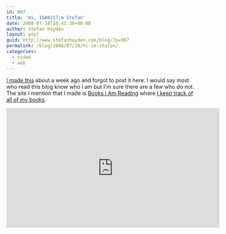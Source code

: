 ```yaml
---
id: 987
title: 'Hi, I&#8217;m Stefan'
date: 2008-07-28T16:41:30+00:00
author: Stefan Hayden
layout: post
guid: http://www.stefanhayden.com/blog/?p=987
permalink: /blog/2008/07/28/hi-im-stefan/
categories:
  - video
  - web
---
```

<a href="http://www.youtube.com/watch?v=JLw5wNt7GdE">I made this</a> about a week ago and forgot to post it here. I would say most who read this blog know who I am but I'm sure there are a few who do not. The site I mention that I made is <a href="http://www.booksiamreading.com">Books I Am Reading</a> where <a href="http://www.booksiamreading.com/stefanhayden">I keep track of all of my books</a>.

<iframe width="560" height="315" src="http://www.youtube.com/v/JLw5wNt7GdE&hl=en&fs=1" title="YouTube video player" frameborder="0" allow="accelerometer; autoplay; clipboard-write; encrypted-media; gyroscope; picture-in-picture" allowfullscreen></iframe>
